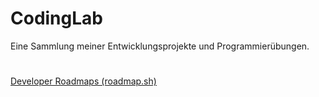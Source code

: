 # CodingLab
Eine Sammlung meiner Entwicklungsprojekte und Programmierübungen.

#

[Developer Roadmaps (roadmap.sh)](https://roadmap.sh/)
